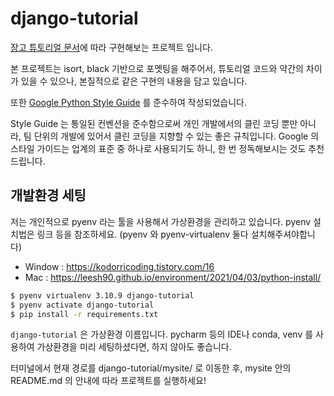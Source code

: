 # django-tutorial

[장고 튜토리얼 문서](https://docs.djangoproject.com/ko/4.2/intro/)에 따라 구현해보는 프로젝트 입니다.

본 프로젝트는 isort, black 기반으로 포멧팅을 해주어서, 튜토리얼 코드와 약간의 차이가 있을 수 있으나, 본질적으로 같은 구현의 내용을 담고 있습니다. 

또한 [Google Python Style Guide](https://google.github.io/styleguide/pyguide.html) 를 준수하여 작성되었습니다.

Style Guide 는 통일된 컨벤션을 준수함으로써 개인 개발에서의 클린 코딩 뿐만 아니라, 팀 단위의 개발에 있어서 클린 코딩을 지향할 수 있는 좋은 규칙입니다. Google 의 스타일 가이드는 업계의 표준 중 하나로 사용되기도 하니, 한 번 정독해보시는 것도 추천드립니다.


## 개발환경 세팅
저는 개인적으로 pyenv 라는 툴을 사용해서 가상환경을 관리하고 있습니다. pyenv 설치법은 링크 등을 참조하세요. (pyenv 와 pyenv-virtualenv 둘다 설치해주셔야합니다)
- Window : https://kodorricoding.tistory.com/16
- Mac : https://leesh90.github.io/environment/2021/04/03/python-install/
```bash
$ pyenv virtualenv 3.10.9 django-tutorial 
$ pyenv activate django-tutorial
$ pip install -r requirements.txt
```
`django-tutorial` 은 가상환경 이름입니다. pycharm 등의 IDE나 conda, venv 를 사용하여 가상환경을 미리 세팅하셨다면, 하지 않아도 좋습니다.

터미널에서 현재 경로를 django-tutorial/mysite/ 로 이동한 후, 
mysite 안의 README.md 의 안내에 따라 프로젝트를 실행하세요!
